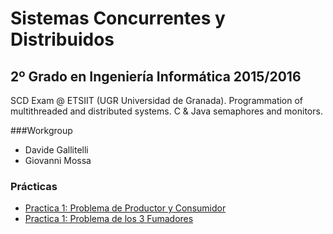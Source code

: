 Sistemas Concurrentes y Distribuidos
====================================
2º Grado en Ingeniería Informática 2015/2016
--------------------------------------------

SCD Exam @ ETSIIT (UGR Universidad de Granada). Programmation of multithreaded and distributed systems. C &amp; Java semaphores and monitors.

###Workgroup
- Davide Gallitelli
- Giovanni Mossa

### Prácticas
* [Practica 1: Problema de Productor y Consumidor](prductor-consumidor)
* [Practica 1: Problema de los 3 Fumadores](3fumadores)

